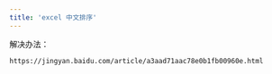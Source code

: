 ```yaml
---
title: 'excel 中文排序'
---
```



解决办法：

    https://jingyan.baidu.com/article/a3aad71aac78e0b1fb00960e.html



